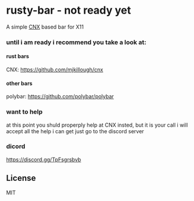 # rusty-bar - not ready yet

A simple [CNX](https://github.com/mjkillough/cnx) based bar for X11

### until i am ready i recommend you take a look at:
#### rust bars 
CNX: https://github.com/mjkillough/cnx

#### other bars
polybar: https://github.com/polybar/polybar

### want to help
at this point you shuld properply help at CNX insted, but it is your call 
i will accept all the help i can get just go to the discord server

### dicord
https://discord.gg/TpFsgrsbvb
## License

MIT

